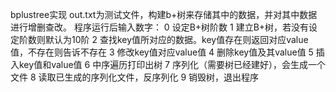 bplustree实现
out.txt为测试文件，构建b+树来存储其中的数据，并对其中数据进行增删查改。
程序运行后输入数字：
0 设定B+树阶数
1 建立B+树，若没有设定阶数则默认为10阶
2 查找key值所对应的数据。key值存在则返回对应value值，不存在则告诉不存在
3 修改key值对应value值
4 删除key值及其value值
5 插入key值和value值
6 中序遍历打印出树
7 序列化（需要树已经建好），会生成一个文件
8 读取已生成的序列化文件，反序列化
9 销毁树，退出程序
